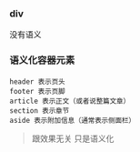 ### div
没有语义

### 语义化容器元素
    header 表示页头
    footer 表示页脚
    article 表示正文（或者说整篇文章）
    section 表示章节
    aside 表示附加信息（通常表示侧面栏）





> 跟效果无关 只是语义化